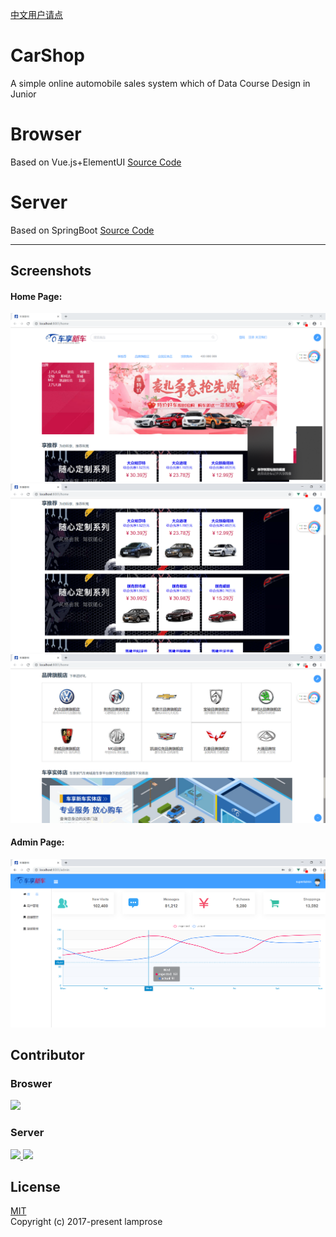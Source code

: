 [中文用户请点](./README_CN.md)

# CarShop
A simple online automobile sales system which of Data Course Design in Junior

# Browser
Based on Vue.js+ElementUI [Source Code](https://github.com/lamprose/CarShop/tree/browser)

# Server

Based on SpringBoot [Source Code](https://github.com/lamprose/CarShop/tree/server)

---
## Screenshots

#### Home Page:

![home-1](./screenshots/home-1.png)
![home-2](./screenshots/home-2.png)
![home-3](./screenshots/home-3.png)

#### Admin Page:

![admin](./screenshots/admin.png)

## Contributor

### Broswer

<a href="https://github.com/lamprose">
    <img src="https://avatars0.githubusercontent.com/u/29279979" width="45px"></a>

### Server

<a href="https://github.com/raoxueliang">
    <img src="https://avatars0.githubusercontent.com/u/28750992" width="45px"></a><a href="https://github.com/tjxmoran">    <img src="https://avatars0.githubusercontent.com/u/61926892" width="45px"></a>

## License

[MIT](./LICENSE)  
Copyright (c) 2017-present lamprose
